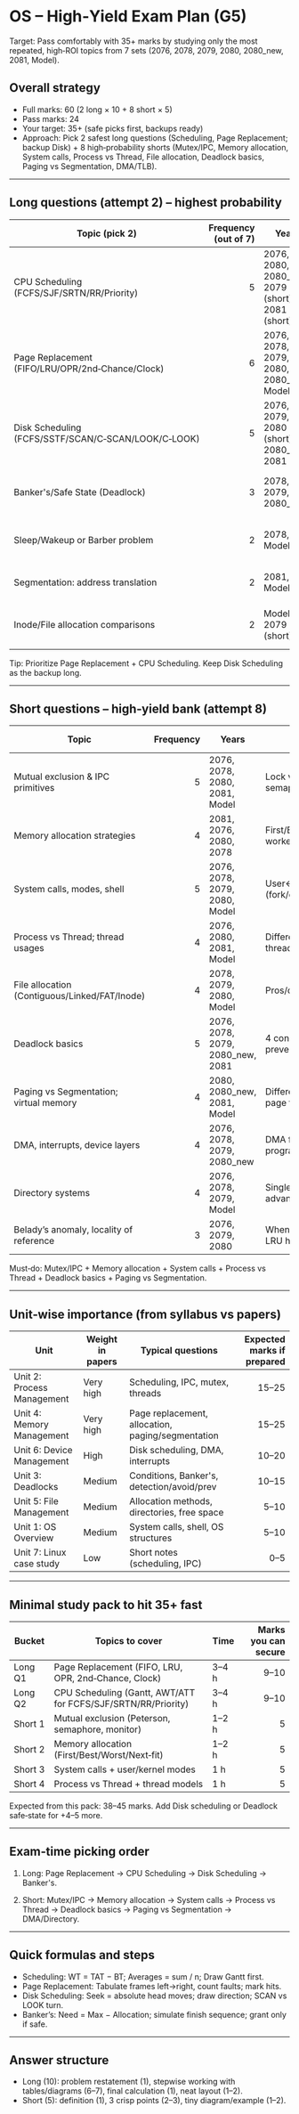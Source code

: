# OS – High‑Yield Exam Plan (G5)

Target: Pass comfortably with 35+ marks by studying only the most repeated, high‑ROI topics from 7 sets (2076, 2078, 2079, 2080, 2080_new, 2081, Model).

## Overall strategy

- Full marks: 60 (2 long × 10 + 8 short × 5)
- Pass marks: 24
- Your target: 35+ (safe picks first, backups ready)
- Approach: Pick 2 safest long questions (Scheduling, Page Replacement; backup Disk) + 8 high‑probability shorts (Mutex/IPC, Memory allocation, System calls, Process vs Thread, File allocation, Deadlock basics, Paging vs Segmentation, DMA/TLB).

---

## Long questions (attempt 2) – highest probability

| Topic (pick 2)                                      | Frequency (out of 7) | Years                                            | Why it repeats                                   | Expected marks |
| --------------------------------------------------- | -------------------: | ------------------------------------------------ | ------------------------------------------------ | -------------: |
| CPU Scheduling (FCFS/SJF/SRTN/RR/Priority)          |                    5 | 2076, 2080, 2080_new, 2079 (short), 2081 (short) | Core of Unit‑2; numeric, full‑marks if practiced |           9–10 |
| Page Replacement (FIFO/LRU/OPR/2nd‑Chance/Clock)    |                    6 | 2076, 2078, 2079, 2080, 2080_new, Model          | Pure calculation; appears almost every year      |           9–10 |
| Disk Scheduling (FCFS/SSTF/SCAN/C‑SCAN/LOOK/C‑LOOK) |                    5 | 2076, 2079, 2080 (short), 2080_new, 2081         | Popular numeric problem with diagrams            |           8–10 |
| Banker's/Safe State (Deadlock)                      |                    3 | 2078, 2079, 2080_new                             | Safety check + request grant; medium frequency   |           8–10 |
| Sleep/Wakeup or Barber problem                      |                    2 | 2078, Model                                      | Classic IPC patterns with semaphore solution     |            7–9 |
| Segmentation: address translation                   |                    2 | 2081, Model                                      | Stepwise logical→physical with table             |            8–9 |
| Inode/File allocation comparisons                   |                    2 | Model, 2079 (short)                              | Space/overhead reasoning; scoring diagrams       |            8–9 |

Tip: Prioritize Page Replacement + CPU Scheduling. Keep Disk Scheduling as the backup long.

---

## Short questions – high‑yield bank (attempt 8)

| Topic                                         | Frequency | Years                            | What to remember                                       | Expected marks |
| --------------------------------------------- | --------: | -------------------------------- | ------------------------------------------------------ | -------------: |
| Mutual exclusion & IPC primitives             |         5 | 2076, 2078, 2080, 2081, Model    | Lock vars, Peterson, TSL, semaphores, monitors         |              5 |
| Memory allocation strategies                  |         4 | 2081, 2076, 2080, 2078           | First/Best/Worst/Next‑fit worked examples              |              5 |
| System calls, modes, shell                    |         5 | 2076, 2078, 2079, 2080, Model    | User↔Kernel switch, examples (fork/exec/open/read)     |              5 |
| Process vs Thread; thread usages              |         4 | 2076, 2080, 2081, Model          | Differences, user vs kernel threads                    |              5 |
| File allocation (Contiguous/Linked/FAT/Inode) |         4 | 2078, 2079, 2080, Model          | Pros/cons, metadata overhead                           |              5 |
| Deadlock basics                               |         5 | 2076, 2078, 2079, 2080_new, 2081 | 4 conditions, prevention/avoidance/detection           |              5 |
| Paging vs Segmentation; virtual memory        |         4 | 2080, 2080_new, 2081, Model      | Differences, page table sketch, page fault handling    |              5 |
| DMA, interrupts, device layers                |         4 | 2076, 2078, 2079, 2080_new       | DMA flow, controller role, programmed vs interrupt I/O |              5 |
| Directory systems                             |         4 | 2076, 2078, 2079, Model          | Single/Two/Hierarchical + advantages                   |              5 |
| Belady’s anomaly, locality of reference       |         3 | 2076, 2079, 2080                 | When FIFO gets worse; why LRU helps                    |              5 |

Must‑do: Mutex/IPC + Memory allocation + System calls + Process vs Thread + Deadlock basics + Paging vs Segmentation.

---

## Unit‑wise importance (from syllabus vs papers)

| Unit                       | Weight in papers | Typical questions                                 | Expected marks if prepared |
| -------------------------- | ---------------- | ------------------------------------------------- | -------------------------: |
| Unit 2: Process Management | Very high        | Scheduling, IPC, mutex, threads                   |                      15–25 |
| Unit 4: Memory Management  | Very high        | Page replacement, allocation, paging/segmentation |                      15–25 |
| Unit 6: Device Management  | High             | Disk scheduling, DMA, interrupts                  |                      10–20 |
| Unit 3: Deadlocks          | Medium           | Conditions, Banker's, detection/avoid/prev        |                      10–15 |
| Unit 5: File Management    | Medium           | Allocation methods, directories, free space       |                       5–10 |
| Unit 1: OS Overview        | Medium           | System calls, shell, OS structures                |                       5–10 |
| Unit 7: Linux case study   | Low              | Short notes (scheduling, IPC)                     |                        0–5 |

---

## Minimal study pack to hit 35+ fast

| Bucket  | Topics to cover                                               | Time  | Marks you can secure |
| ------- | ------------------------------------------------------------- | ----- | -------------------: |
| Long Q1 | Page Replacement (FIFO, LRU, OPR, 2nd‑Chance, Clock)          | 3–4 h |                 9–10 |
| Long Q2 | CPU Scheduling (Gantt, AWT/ATT for FCFS/SJF/SRTN/RR/Priority) | 3–4 h |                 9–10 |
| Short 1 | Mutual exclusion (Peterson, semaphore, monitor)               | 1–2 h |                    5 |
| Short 2 | Memory allocation (First/Best/Worst/Next‑fit)                 | 1–2 h |                    5 |
| Short 3 | System calls + user/kernel modes                              | 1 h   |                    5 |
| Short 4 | Process vs Thread + thread models                             | 1 h   |                    5 |

Expected from this pack: 38–45 marks. Add Disk scheduling or Deadlock safe‑state for +4–5 more.

---

## Exam‑time picking order

1. Long: Page Replacement → CPU Scheduling → Disk Scheduling → Banker's.

2. Short: Mutex/IPC → Memory allocation → System calls → Process vs Thread → Deadlock basics → Paging vs Segmentation → DMA/Directory.

---

## Quick formulas and steps

- Scheduling: WT = TAT − BT; Averages = sum / n; Draw Gantt first.
- Page Replacement: Tabulate frames left→right, count faults; mark hits.
- Disk Scheduling: Seek = absolute head moves; draw direction; SCAN vs LOOK turn.
- Banker’s: Need = Max − Allocation; simulate finish sequence; grant only if safe.

---

## Answer structure

- Long (10): problem restatement (1), stepwise working with tables/diagrams (6–7), final calculation (1), neat layout (1–2).
- Short (5): definition (1), 3 crisp points (2–3), tiny diagram/example (1–2).
